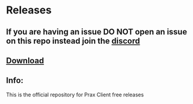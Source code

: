 # Releases
## **If you are having an issue DO NOT open an issue on this repo instead join the [discord](https://prax.wtf/discord)**
## [Download](https://github.com/Prax-Client/Releases/releases/latest)

## Info:
This is the official repository for Prax Client free releases
